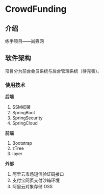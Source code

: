 # CrowdFunding

## 介绍
练手项目——尚筹网


## 软件架构
项目分为前台会员系统与后台管理系统（待完善）。

### 使用技术

**后端**

1. SSM框架
2. SpringBoot
3. SpringSecurity
4. SpringCloud

**前端**

1. Bootstrap
2. zTree
3. layer

**外部**

1. 阿里云市场短信验证码接口
2. 支付宝网页支付沙箱环境
3. 阿里云对象存储 OSS

